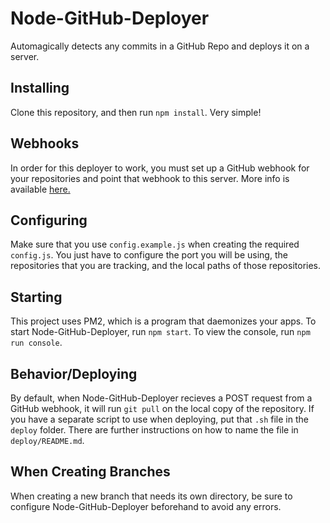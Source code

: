 # Node-GitHub-Deployer
Automagically detects any commits in a GitHub Repo and deploys it on a server.

## Installing
Clone this repository, and then run `npm install`. Very simple!

## Webhooks
In order for this deployer to work, you must set up a GitHub webhook for your repositories and point that webhook to this server. More info is available [here.](https://developer.github.com/webhooks/)

## Configuring
Make sure that you use `config.example.js` when creating the required `config.js`. You just have to configure the port you will be using, the repositories that you are tracking, and the local paths of those repositories.

## Starting
This project uses PM2, which is a program that daemonizes your apps. To start Node-GitHub-Deployer, run `npm start`. To view the console, run `npm run console`.

## Behavior/Deploying
By default, when Node-GitHub-Deployer recieves a POST request from a GitHub webhook, it will run `git pull` on the local copy of the repository. If you have a separate script to use when deploying, put that `.sh` file in the `deploy` folder. There are further instructions on how to name the file in `deploy/README.md`.

## When Creating Branches
When creating a new branch that needs its own directory, be sure to configure Node-GitHub-Deployer beforehand to avoid any errors.